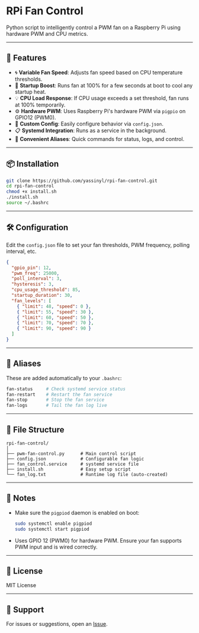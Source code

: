 # RPi Fan Control

Python script to intelligently control a PWM fan on a Raspberry Pi using hardware PWM and CPU metrics.

---

## 🔧 Features

- 🌀 **Variable Fan Speed**: Adjusts fan speed based on CPU temperature thresholds.
- 🚀 **Startup Boost**: Runs fan at 100% for a few seconds at boot to cool any startup heat.
- 💡 **CPU Load Response**: If CPU usage exceeds a set threshold, fan runs at 100% temporarily.
- ⚙️ **Hardware PWM**: Uses Raspberry Pi's hardware PWM via `pigpio` on GPIO12 (PWM0).
- 📁 **Custom Config**: Easily configure behavior via `config.json`.
- 📋 **Systemd Integration**: Runs as a service in the background.
- 🧰 **Convenient Aliases**: Quick commands for status, logs, and control.

---

## 📦 Installation

```bash
git clone https://github.com/yassinyl/rpi-fan-control.git
cd rpi-fan-control
chmod +x install.sh
./install.sh
source ~/.bashrc
```

---

## 🛠 Configuration

Edit the `config.json` file to set your fan thresholds, PWM frequency, polling interval, etc.

```json
{
  "gpio_pin": 12,
  "pwm_freq": 25000,
  "poll_interval": 3,
  "hysteresis": 3,
  "cpu_usage_threshold": 85,
  "startup_duration": 30,
  "fan_levels": [
    { "limit": 48, "speed": 0 },
    { "limit": 55, "speed": 30 },
    { "limit": 60, "speed": 50 },
    { "limit": 70, "speed": 70 },
    { "limit": 90, "speed": 90 }
  ]
}
```

---

## 🚀 Aliases

These are added automatically to your `.bashrc`:

```bash
fan-status     # Check systemd service status
fan-restart    # Restart the fan service
fan-stop       # Stop the fan service
fan-logs       # Tail the fan log live
```

---

## 📂 File Structure

```
rpi-fan-control/
│
├── pwm-fan-control.py      # Main control script
├── config.json             # Configurable fan logic
├── fan_control.service     # systemd service file
├── install.sh              # Easy setup script
└── fan_log.txt             # Runtime log file (auto-created)
```

---

## 📌 Notes

- Make sure the `pigpiod` daemon is enabled on boot:
  
  ```bash
  sudo systemctl enable pigpiod
  sudo systemctl start pigpiod
  ```

- Uses GPIO 12 (PWM0) for hardware PWM. Ensure your fan supports PWM input and is wired correctly.

---

## 📃 License

MIT License

---

## 💬 Support

For issues or suggestions, open an [Issue](https://github.com/yassinyl/rpi-fan-control/issues).
